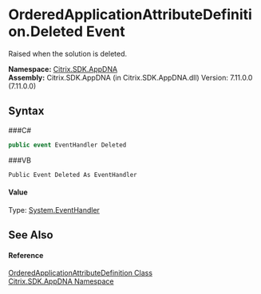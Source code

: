 # OrderedApplicationAttributeDefinition.Deleted Event
 

Raised when the solution is deleted.

**Namespace:**&nbsp;<a href="N_Citrix_SDK_AppDNA">Citrix.SDK.AppDNA</a><br />**Assembly:**&nbsp;Citrix.SDK.AppDNA (in Citrix.SDK.AppDNA.dll) Version: 7.11.0.0 (7.11.0.0)

## Syntax

###C#
```csharp
public event EventHandler Deleted
```

###VB
```vbnet
Public Event Deleted As EventHandler
```


#### Value
Type: <a href="http://msdn2.microsoft.com/en-us/library/xhb70ccc" target="_blank">System.EventHandler</a>

## See Also


#### Reference
<a href="T_Citrix_SDK_AppDNA_OrderedApplicationAttributeDefinition">OrderedApplicationAttributeDefinition Class</a><br /><a href="N_Citrix_SDK_AppDNA">Citrix.SDK.AppDNA Namespace</a><br />